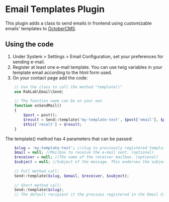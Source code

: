 # Email Templates Plugin

This plugin adds a class to send emails in frontend using customizable emails' templates to [OctoberCMS](http://octobercms.com).

## Using the code

1. Under System > Settings > Email Configuration, set your preferences for sending e-mail.
2. Register at least one e-mail template. You can use twig variables in your template email according to the html form used.
3. On your contact page add the code:

```php
    // Use the class to call the method "template()"
    use RabLab\Email\Send;
    
    // The function name can be on your own
    function onSendMail()
    {
        $post = post();
        $result = Send::template('my-template-test', $post['email'], $post['name']);
        $this['result'] = $result;
    }
```

The template() method has 4 parameters that can be passed:

```php
    $slug = 'my-template-test'; //slug to previously registered template in the database. (required)
    $mail = null; //Mailbox to receive the e-mail sent. (optional)
    $receiver = null; //The name of the receiver mailbox. (optional)
    $subject = null; //Subject of the message. This endorses the subject entered orginalmente to register a template.
    
    // Full method call:
    Send::template($slug, $email, $receiver, $subject);
    
    // Short method call:
    Send::template($slug);
    // The default recipient it the previous registered in the Email Configuration
```